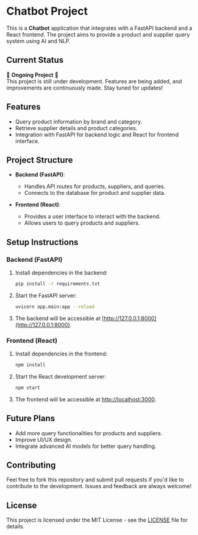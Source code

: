 # Chatbot Project

This is a **Chatbot** application that integrates with a FastAPI backend and a React frontend. The project aims to provide a product and supplier query system using AI and NLP.

## Current Status

🚧 **Ongoing Project** 🚧  
This project is still under development. Features are being added, and improvements are continuously made. Stay tuned for updates!

## Features

- Query product information by brand and category.
- Retrieve supplier details and product categories.
- Integration with FastAPI for backend logic and React for frontend interface.

## Project Structure

- **Backend (FastAPI)**:
  - Handles API routes for products, suppliers, and queries.
  - Connects to the database for product and supplier data.

- **Frontend (React)**:
  - Provides a user interface to interact with the backend.
  - Allows users to query products and suppliers.

## Setup Instructions

### Backend (FastAPI)

1. Install dependencies in the backend:
    ```bash
    pip install -r requirements.txt
    ```

2. Start the FastAPI server:
    ```bash
    uvicorn app.main:app --reload
    ```

3. The backend will be accessible at [http://127.0.0.1:8000](http://127.0.0.1:8000).

### Frontend (React)

1. Install dependencies in the frontend:
    ```bash
    npm install
    ```

2. Start the React development server:
    ```bash
    npm start
    ```

3. The frontend will be accessible at [http://localhost:3000](http://localhost:3000).

## Future Plans

- Add more query functionalities for products and suppliers.
- Improve UI/UX design.
- Integrate advanced AI models for better query handling.

## Contributing

Feel free to fork this repository and submit pull requests if you'd like to contribute to the development. Issues and feedback are always welcome!

## License

This project is licensed under the MIT License - see the [LICENSE](LICENSE) file for details.
